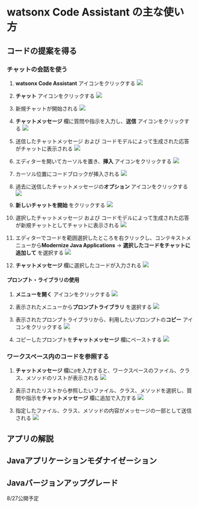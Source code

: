 # watsonx Code Assistant の主な使い方

## コードの提案を得る

### チャットの会話を使う

1. **watsonx Code Assistant** アイコンをクリックする
![](./images/04_001.png)

1. **チャット** アイコンをクリックする
![](./images/04_002.png)

1. 新規チャットが開始される
![](./images/04_003.png)

1. **チャットメッセージ** 欄に質問や指示を入力し、**送信** アイコンをクリックする
![](./images/04_004.png)

1. 送信したチャットメッセージ および コードモデルによって生成された応答がチャットに表示される
![](./images/04_005.png)

1. エディターを開いてカーソルを置き、**挿入** アイコンをクリックする
![](./images/04_006.png)

1. カーソル位置にコードブロックが挿入される
![](./images/04_007.png)

1. 過去に送信したチャットメッセージの**オプション** アイコンをクリックする
![](./images/04_008.png)

1. **新しいチャットを開始** をクリックする
![](./images/04_009.png)

1. 選択したチャットメッセージ および コードモデルによって生成された応答が新規チャットとしてチャットに表示される
![](./images/04_010.png)

1. エディターでコードを範囲選択したところを右クリックし、コンテキストメニューから**Modernize Java Applications** -> **選択したコードをチャットに追加して** を選択する
![](./images/04_011.png)

1. **チャットメッセージ** 欄に選択したコードが入力される
![](./images/04_012.png)

#### プロンプト・ライブラリの使用

1. **メニューを開く** アイコンをクリックする
![](./images/04_013.png)

1. 表示されたメニューから**プロンプトライブラリ** を選択する
![](./images/04_014.png)

1. 表示されたプロンプトライブラリから、利用したいプロンプトの**コピー** アイコンをクリックする
![](./images/04_015.png)

1. コピーしたプロンプトを**チャットメッセージ** 欄にペーストする
![](./images/04_016.png)

### ワークスペース内のコードを参照する

1. **チャットメッセージ** 欄に```@```を入力すると、ワークスペースのファイル、クラス、メソッドのリストが表示される
![](./images/04_017.png)

1. 表示されたリストから参照したいファイル、クラス、メソッドを選択し、質問や指示を**チャットメッセージ** 欄に追加で入力する
![](./images/04_018.png)

1. 指定したファイル、クラス、メソッドの内容がメッセージの一部として送信される
![](./images/04_019.png)

## アプリの解説


## Javaアプリケーションモダナイゼーション


## Javaバージョンアップグレード
8/27公開予定
